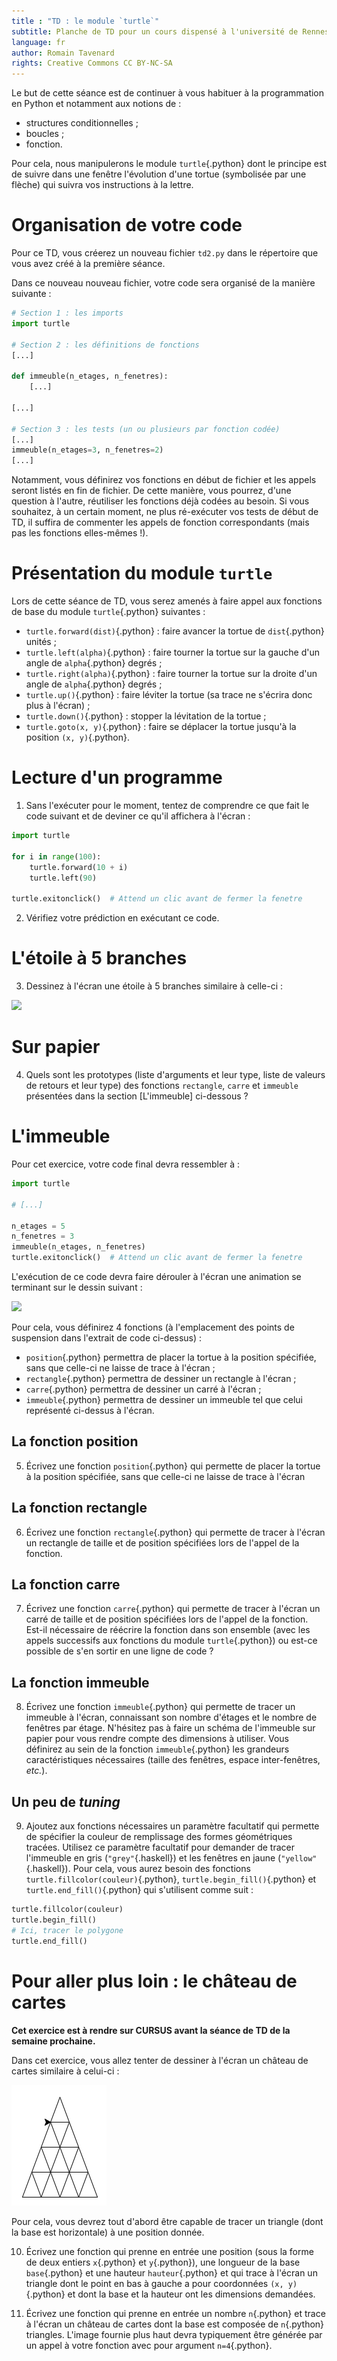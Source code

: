 ```yaml
---
title : "TD : le module `turtle`"
subtitle: Planche de TD pour un cours dispensé à l'université de Rennes 2
language: fr
author: Romain Tavenard
rights: Creative Commons CC BY-NC-SA
---
```


Le but de cette séance est de continuer à vous habituer à la programmation en
Python et notamment aux notions de :

* structures conditionnelles ;
* boucles ;
* fonction.

Pour cela, nous manipulerons le module `turtle`{.python} dont le principe est
de suivre dans une fenêtre l'évolution d'une tortue (symbolisée par une flèche)
qui suivra vos instructions à la lettre.

# Organisation de votre code

Pour ce TD, vous créerez un nouveau fichier `td2.py` dans le répertoire que
vous avez créé à la première séance.

Dans ce nouveau nouveau fichier, votre code sera organisé de la manière
suivante :

```python
# Section 1 : les imports
import turtle

# Section 2 : les définitions de fonctions
[...]

def immeuble(n_etages, n_fenetres):
    [...]

[...]

# Section 3 : les tests (un ou plusieurs par fonction codée)
[...]
immeuble(n_etages=3, n_fenetres=2)
[...]
```

Notamment, vous définirez vos fonctions en début de fichier et les appels
seront listés en fin de fichier. De cette manière, vous pourrez, d'une question
à l'autre, réutiliser les fonctions déjà codées au besoin.
Si vous souhaitez, à un certain moment, ne plus ré-exécuter vos tests de début
de TD, il suffira de commenter les appels de fonction correspondants
(mais pas les fonctions elles-mêmes !).

# Présentation du module `turtle`

Lors de cette séance de TD, vous serez amenés à faire appel aux fonctions de
base du module `turtle`{.python} suivantes :

* `turtle.forward(dist)`{.python} : faire avancer la tortue de `dist`{.python}
unités ;
* `turtle.left(alpha)`{.python} : faire tourner la tortue sur la gauche d'un
angle de `alpha`{.python} degrés ;
* `turtle.right(alpha)`{.python} : faire tourner la tortue sur la droite d'un
angle de `alpha`{.python} degrés ;
* `turtle.up()`{.python} : faire léviter la tortue (sa trace ne s'écrira donc
plus à l'écran) ;
* `turtle.down()`{.python} : stopper la lévitation de la tortue ;
* `turtle.goto(x, y)`{.python} : faire se déplacer la tortue jusqu'à la
position `(x, y)`{.python}.

# Lecture d'un programme

1. Sans l'exécuter pour le moment, tentez de comprendre ce que fait le code
suivant et de deviner ce qu'il affichera à l'écran :

```python
import turtle

for i in range(100):
    turtle.forward(10 + i)
    turtle.left(90)

turtle.exitonclick()  # Attend un clic avant de fermer la fenetre
```

2. Vérifiez votre prédiction en exécutant ce code.

# L'étoile à 5 branches

3. Dessinez à l'écran une étoile à 5 branches similaire à celle-ci :

![](img/star.png)

# Sur papier

4. Quels sont les prototypes (liste d'arguments et leur type, liste de valeurs
de retours et leur type) des fonctions `rectangle`, `carre` et `immeuble`
présentées dans la section [L'immeuble] ci-dessous ?

# L'immeuble

Pour cet exercice, votre code final devra ressembler à :

```python
import turtle

# [...]

n_etages = 5
n_fenetres = 3
immeuble(n_etages, n_fenetres)
turtle.exitonclick()  # Attend un clic avant de fermer la fenetre
```

L'exécution de ce code devra faire dérouler à l'écran une animation se
terminant sur le dessin suivant :

![](img/immeuble.png)

Pour cela, vous définirez 4 fonctions (à l'emplacement des points de suspension
dans l'extrait de code ci-dessus) :

* `position`{.python} permettra de placer la tortue à la position spécifiée,
sans que celle-ci ne laisse de trace à l'écran ;
* `rectangle`{.python} permettra de dessiner un rectangle à l'écran ;
* `carre`{.python} permettra de dessiner un carré à l'écran ;
* `immeuble`{.python} permettra de dessiner un immeuble tel que celui
représenté ci-dessus à l'écran.

## La fonction position
5. Écrivez une fonction `position`{.python} qui permette de placer la tortue à
la position spécifiée, sans que celle-ci ne laisse de trace à l'écran

## La fonction rectangle
6. Écrivez une fonction `rectangle`{.python} qui permette de tracer à l'écran
un rectangle de taille et de position spécifiées lors de l'appel de la fonction.

## La fonction carre
7. Écrivez une fonction `carre`{.python} qui permette de tracer à l'écran un
carré de taille et de position spécifiées lors de l'appel de la fonction.
Est-il nécessaire de réécrire la fonction dans son ensemble (avec les appels
    successifs aux fonctions du module `turtle`{.python}) ou est-ce possible de
    s'en sortir en une ligne de code ?

## La fonction immeuble
8. Écrivez une fonction `immeuble`{.python} qui permette de tracer un immeuble
à l'écran, connaissant son nombre d'étages et le nombre de fenêtres par étage.
N'hésitez pas à faire un schéma de l'immeuble sur papier pour vous rendre
compte des dimensions à utiliser.
Vous définirez au sein de la fonction `immeuble`{.python} les grandeurs
caractéristiques nécessaires (taille des fenêtres, espace inter-fenêtres,
    _etc._).

## Un peu de _tuning_
9. Ajoutez aux fonctions nécessaires un paramètre facultatif qui permette de
spécifier la couleur de remplissage des formes géométriques tracées.
Utilisez ce paramètre facultatif pour demander de tracer l'immeuble en gris
(`"grey"`{.haskell}) et les fenêtres en jaune (`"yellow"`{.haskell}).
Pour cela, vous aurez besoin des fonctions `turtle.fillcolor(couleur)`{.python},
`turtle.begin_fill()`{.python} et `turtle.end_fill()`{.python} qui s'utilisent
comme suit :

```python
turtle.fillcolor(couleur)
turtle.begin_fill()
# Ici, tracer le polygone
turtle.end_fill()
```

# Pour aller plus loin : le château de cartes

**Cet exercice est à rendre sur CURSUS avant la séance de TD de la semaine
prochaine.**

Dans cet exercice, vous allez tenter de dessiner à l'écran un château de cartes
similaire à celui-ci :

![](img/chateau_cartes.png)

Pour cela, vous devrez tout d'abord être capable de tracer un triangle
(dont la base est horizontale) à une position donnée.

10. Écrivez une fonction qui prenne en entrée une position (sous la forme de
    deux entiers `x`{.python} et `y`{.python}), une longueur de la base `base`{.python}
    et une hauteur `hauteur`{.python} et qui trace à l'écran un triangle dont le
    point en bas à gauche a pour coordonnées `(x, y)`{.python} et dont la base et la 
    hauteur ont les dimensions demandées.

11. Écrivez une fonction qui prenne en entrée un nombre `n`{.python} 
    et trace à l'écran un château de cartes dont la base est composée de
    `n`{.python} triangles.
    L'image fournie plus haut devra typiquement
    être générée par un appel à votre fonction avec pour argument
    `n=4`{.python}.

